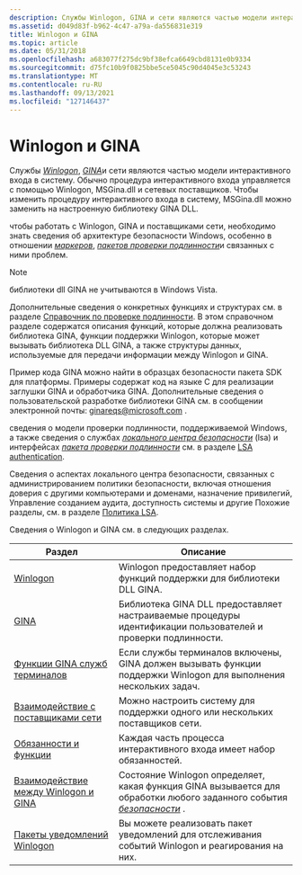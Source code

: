 ```yaml
---
description: Службы Winlogon, GINA и сети являются частью модели интерактивного входа в систему.
ms.assetid: d049d83f-b962-4c47-a79a-da556831e319
title: Winlogon и GINA
ms.topic: article
ms.date: 05/31/2018
ms.openlocfilehash: a683077f275dc9bf38efca6649cbd8131e0b9334
ms.sourcegitcommit: d75fc10b9f0825bbe5ce5045c90d4045e3c53243
ms.translationtype: MT
ms.contentlocale: ru-RU
ms.lasthandoff: 09/13/2021
ms.locfileid: "127146437"
---
```

# <a name="winlogon-and-gina"></a>Winlogon и GINA

Службы [*Winlogon*](../secgloss/w-gly.md), [*GINA*](../secgloss/g-gly.md)и сети являются частью модели интерактивного входа в систему. Обычно процедура интерактивного входа управляется с помощью Winlogon, MSGina.dll и сетевых поставщиков. Чтобы изменить процедуру интерактивного входа в систему, MSGina.dll можно заменить на настроенную библиотеку GINA DLL.

чтобы работать с Winlogon, GINA и поставщиками сети, необходимо знать сведения об архитектуре безопасности Windows, особенно в отношении [*маркеров*](../secgloss/a-gly.md), [*пакетов проверки подлинности*](../secgloss/a-gly.md)и связанных с ними проблем.

> [!Note]  
> библиотеки dll GINA не учитываются в Windows Vista.

 

Дополнительные сведения о конкретных функциях и структурах см. в разделе [Справочник по проверке подлинности](authentication-reference.md). В этом справочном разделе содержатся описания функций, которые должна реализовать библиотека GINA, функции поддержки Winlogon, которые может вызывать библиотека DLL GINA, а также структуры данных, используемые для передачи информации между Winlogon и GINA.

Пример кода GINA можно найти в образцах безопасности пакета SDK для платформы. Примеры содержат код на языке C для реализации заглушки GINA и обработчика GINA. Дополнительные сведения о пользовательской разработке библиотеки GINA см. в сообщении электронной почты: ginareqs@microsoft.com .

сведения о модели проверки подлинности, поддерживаемой Windows, а также сведения о службах [*локального центра безопасности*](../secgloss/l-gly.md) (lsa) и интерфейсах [*пакета проверки подлинности*](../secgloss/a-gly.md) см. в разделе [LSA authentication](lsa-authentication.md).

Сведения о аспектах локального центра безопасности, связанных с администрированием политики безопасности, включая отношения доверия с другими компьютерами и доменами, назначение привилегий, Управление созданием аудита, доступность системы и другие Похожие разделы, см. в разделе [Политика LSA](../secmgmt/lsa-policy.md).

Сведения о Winlogon и GINA см. в следующих разделах.



| Раздел                                                                              | Описание                                                                                                                                                                                                                               |
|------------------------------------------------------------------------------------|-------------------------------------------------------------------------------------------------------------------------------------------------------------------------------------------------------------------------------------------|
| [Winlogon](winlogon.md)                                                           | Winlogon предоставляет набор функций поддержки для библиотеки DLL GINA.<br/>                                                                                                                                                                 |
| [GINA](gina.md)                                                                   | Библиотека GINA DLL предоставляет настраиваемые процедуры идентификации пользователей и проверки подлинности.<br/>                                                                                                                                            |
| [Функции GINA служб терминалов](terminal-services-gina-functions.md)           | Если службы терминалов включены, GINA должен вызывать функции поддержки Winlogon для выполнения нескольких задач.<br/>                                                                                                                   |
| [Взаимодействие с поставщиками сети](interaction-with-network-providers.md)       | Можно настроить систему для поддержки одного или нескольких поставщиков сети.<br/>                                                                                                                                                          |
| [Обязанности и функции](responsibilities-and-features.md)                 | Каждая часть процесса интерактивного входа имеет набор обязанностей.<br/>                                                                                                                                                      |
| [Взаимодействие между Winlogon и GINA](interaction-between-winlogon-and-gina.md) | Состояние Winlogon определяет, какая функция GINA вызывается для обработки любого заданного события [*безопасности*](../secgloss/s-gly.md) .<br/> |
| [Пакеты уведомлений Winlogon](winlogon-notification-packages.md)               | Вы можете реализовать пакет уведомлений для отслеживания событий Winlogon и реагирования на них.<br/>                                                                                                                                            |



 

 

 
